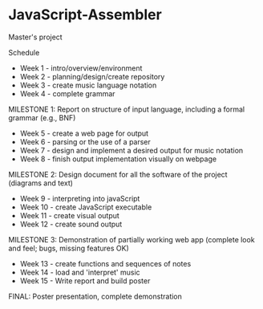 # JavaScript-Assembler
Master's project

Schedule

* Week 1     - intro/overview/environment
* Week 2     - planning/design/create repository
* Week 3     - create music language notation
* Week 4	   - complete grammar

MILESTONE 1: Report on structure of input language, including a formal grammar (e.g., BNF)

* Week 5     - create a web page for output
* Week 6     - parsing or the use of a parser
* Week 7     - design and implement a desired output for music notation
* Week 8     - finish output implementation visually on webpage

MILESTONE 2: Design document for all the software of the project (diagrams and text)

* Week 9     - interpreting into javaScript
* Week 10    - create JavaScript executable
* Week 11    - create visual output
* Week 12    - create sound output

MILESTONE 3: Demonstration of partially working web app (complete look and feel; bugs, missing features OK)

* Week 13    - create functions and sequences of notes
* Week 14    - load and 'interpret' music
* Week 15    - Write report and build poster

FINAL: Poster presentation, complete demonstration

